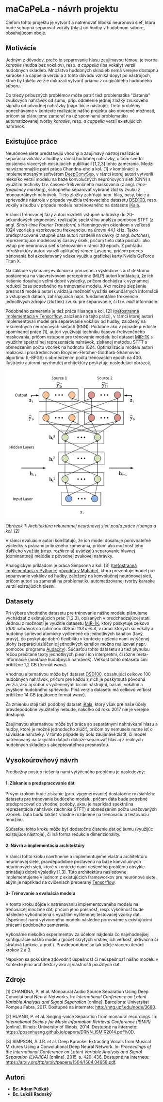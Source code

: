 # maCaPeLa - návrh projektu

Cieľom tohto projektu je vytvoriť a natrénovať hlbokú neurónovú sieť, ktorá bude schopná separovať vokály (hlas) od hudby v hudobnom súbore, obsahujúcom oboje.
## Motivácia

Jedným z dôvodov, prečo je separovanie hlasu zaujímavou témou, je tvorba _karaoke_ (hudba bez vokálov), resp. _a cappella_ (iba vokály) verzií hudobných skladieb. Množstvo hudobných skladieb nemá verejne dostupnú karaoke / a cappella verziu a z tohto dôvodu vzniká dopyt po nástrojoch, ktoré by takéto verzie dokázali vytvoriť priamo z originálneho hudobného súboru.

Do triedy príbuzných problémov môže patriť tiež problematika "čistenia" zvukových nahrávok od šumu, príp. oddelenie jednej zložky zvukového signálu od pôvodnej nahrávky (napr. bicie nástroje). Tieto problémy ponechávame v kontexte realizácie nášho projektu ako otvorené možnosti, pričom sa plánujeme zamerať na už spomínanú problematiku automatizovanej tvorby _karaoke_, resp. _a cappella_ verzií existujúcich nahrávok.


## Existujúce práce

Neurónové siete predstavujú vhodný a zaujímavý nástroj realizácie separácia vokálov a hudby v rámci hudobnej nahrávky, o čom svedčí existencia viacerých existujúcich publikácií [1,2,3] tohto zamerania. Medzi najvýznamnajšie patrí práca Chandna-eho a kol. [1] v kombinácii s implementovaným softvérom [DeepConvSep](https://github.com/MTG/DeepConvSep), v rámci ktorej autori vytvorili niekoľko verzií modelu na báze konvolučných neurónových sietí (CNN) s využitím techniky tzv. časovo-frekvenčného maskovania (z angl. _time-frequency masking_), schopného separovať vybrané zložky zvuku z monoaurálnych nahrávok. Tieto zložky zahŕňajú napr. hlas, basy, bicie a sprievodné nástroje v prípade využitia trénovacieho datasetu [DSD100](https://sigsep.github.io/datasets/dsd100.html), resp. vokály a hudbu v prípade modelu natrénovaného na datasete [iKala](http://mac.citi.sinica.edu.tw/ikala/). 

V rámci trénovacej fázy autori rozdelili vstupné nahrávky do 20-sekundových segmentov, realizujúc spektrálnu analýzu pomocou STFT (z angl. _Short-time Fourier Transform_) s Hanningovým okienkom o veľkosti 1024 vzoriek a vzorkovacou frekvenciou na úrovni 44,1 kHz. Takto predspracované vstupné dáta autori rozdelili na dávky (z angl. _batches_), reprezentujúce modelovaný časový úsek, pričom tieto dáta poslúžili ako vstup pre neurónovú sieť s trénovaním v rámci 30 epoch. Z pohľadu infraštruktúry autori využili aplikačný rámec Lasagne, pričom proces trénovania bol akcelerovaný vďaka využitiu grafickej karty Nvidia GeForce Titan X. 

Na základe vykonanej evaluácie a porovnania výsledkov s architektúrou postavenou na viacvrstvovom perceptróne (MLP) autori konštatujú, že ich riešenie dosahuje veľmi dobré výsledky, pričom dochádza k významnej redukcii času potrebného na trénovanie modelu. Ako možné zlepšenie presnosti modelu autori uvádzajú možnosť využitia sekundárnych informácií o vstupných dátach, zahŕňajúcich napr. fundamentálne frekvencie jednotlivých zdrojov (zložiek) zvuku pre separovanie, či tzv. _midi_ informácie.


Podobného zamerania je tiež práca Huanga a kol. [2] ([treťostranná implementácia v Tensorflow](https://github.com/andabi/music-source-separation), založená na tejto práci), v rámci ktorej autori implementovali model pre separovanie vokálov od hudby, založený na rekurentných neurónových sieťach (RNN). Podobne ako v prípade predošle spomínanej práce [1], autori využívajú techniku časovo-frekvenčného maskovania, pričom vstupom pre trénovanie modelu bol dataset [MIR-1K](https://sites.google.com/site/unvoicedsoundseparation/mir-1k) s využitím spektrálnej reprezentácie nahrávok, získanej metódou STFT s obmedzením počtu vzoriek na hodnotu 1024. Optimalizáciu modelu autori realizovali prostredníctvom Broyden-Fletcher-Goldfarb-Shannovho algortimu (L-BFGS) s obmedzením počtu trénovacích epoch na 400. Ilustráciu autormi navrhnutej architektúry poskytuje nasledujúci obrázok.

![](fig_arch.png)


_Obrázok 1: Architektúra rekurentnej neurónovej sieti podľa práce Huanga a kol. [2]_

V rámci evaluácie autori konštatujú, že ich model dosahuje porovnateľné výsledky s prácami príbuzného zamerania, pričom ako možnosť jeho ďalšieho využitia (resp. rozšírenia) uvádzajú separovanie hlavnej (dominantnej) melódie z pôvodnej zvukovej nahrávky.
 
Analogickým príkladom je práca Simpsona a kol. [3] ([treťostranná implementácia v Pythone](https://github.com/bachsh/deep-karaoke-maker); [pôvodná v Matlabe](https://github.com/jaidevd/deep_kareoke_source_separation)), ktorá prezentuje model pre separovanie vokálov od hudby, založený na konvolučnej neurónovej sieti, pričom autori sa zamerali na problematiku automatizovanej tvorby karaoke verzií existujúcich piesní.

## Datasety

Pri výbere vhodného datasetu pre trénovanie nášho modelu plánujeme vychádzať z existujúcich prác [1,2,3], opísaných v predchádzajúcej stati. Jednou z možností je využitie datasetu [MIR-1K](https://sites.google.com/site/unvoicedsoundseparation/mir-1k), ktorý poskytuje celkovo _1000_ nahrávok so súhrnnou dĺžkou _133 minút_, v rámci ktorých sú vokály a hudobný sprievod atomicky vyčlenené do jednotlivých kanálov (ľavý, pravý), čo poskytuje dobrú flexibilitu v kontexte riešenia nami vytýčenej úlohy (separáciu/zlúčenie jednotlivých kanálov možno realizovať napr. pomocou programu [Audacity](https://www.audacityteam.org/)). Súčasťou tohto datasetu sú tiež plynulou rečou prečítané texty jednotlivých piesní ich interpretmi, či rôzne meta-informácie (anotácie hudobných nahrávok). Veľkosť tohto datasetu činí približne 1,2 GB (formát _wave_).

Vhodnou alternatívou môže byť dataset [DSD100](https://sigsep.github.io/datasets/dsd100.html), obsahujúci celkovo 100 hudobných nahrávok, pričom pre každú z nich je poskytnutá pôvodná verzia, ako aj súbor s vyčlenenými bicími nástrojmi, basmi, vokálmi a zvyškom hudobného sprievodu. Plná verzia datasetu má celkovú veľkosť približne 14 GB (opätovne formát _wave_).

Za zmienku stojí tiež podobný dataset [iKala](http://mac.citi.sinica.edu.tw/ikala/), ktorý však pre naše účely pravdepodobne využiteľný nebude, nakoľko od roku 2017 nie je verejne dostupný.

Zaujímavou alternatívou môže byť práca so separátnymi nahrávkami hlasu a hudby, ktoré je možné jednoducho zlúčiť, pričom by nemuselo nutne ísť o súvisiace nahrávky. V tomto prípade by bolo zaujímavé zistiť, či model natrénovaný na takýchto dátach dokáže separovať hlas aj z reálnych hudobných skladieb s akceptovateľnou presnosťou. 

## Vysokoúrovňový návrh

Predbežný postup riešenia nami vytýčeného problému je nasledovný:

#### 1. Získanie a predspracovanie dát

Prvým krokom bude získanie (príp. vygenerovanie) dostatočne rozsiahleho datasetu pre trénovanie budúceho modelu, pričom dáta bude potrebné predspracovať do vhodnej podoby, akou je napríklad spektrálna reprezentácia nahrávok (technika STFT) s obmedzením počtu uvažovaných vzoriek. Dáta budú taktiež vhodne rozdelené na trénovaciu a testovaciu množinu.

Súčasťou tohto kroku môže byť dodatočné čistenie dát od šumu (využijúc existujúce nástroje), či iná forma redukcie dimenzionality.

#### 2. Návrh a implementácia architektúry

V rámci tohto kroku navrhneme a implementujeme vlastnú architektúru neurónovej siete, pravdepodobne postavenú na báze konvolučných neurónových sietí, ktoré v kontexte nami riešeného problému obvykle prinášajú dobré výsledky [1,3]. Túto architektúru nasledovne implementujeme v jednom z existujúcich frameworkov pre neurónové siete, akým je napríklad na cvičeniach preberaný [Tensorflow](https://www.tensorflow.org/guide/keras).

#### 3- Trénovanie a evaluácia modelu

V tomto kroku dôjde k natrénovaniu implementovaného modelu na trénovacej množine dát, pričom jeho presnosť, resp. výkonnosť bude následne vyhodnotená s využitím vyčlenenej testovacej vzorky dát. Úspešnosť nami vytvoreného modelu následne porovnáme s existujúcimi prácami podobného zamerania.

Vykonáme niekoľko experimentov za účelom nájdenia čo najvhodnejšej konfigurácie nášho modelu (počet skrytých vrstiev, ich veľkosť, aktivačná či stratová funkcia, a pod.). Pravdepodobne sa tak udeje viacero iterácií krokov 2 a 3.

Napokon sa pokúsime zdôvodniť úspešnosť či neúspešnosť nášho modelu v kontexte jeho architektúry ako aj vlastností použitých dát.


## Zdroje

[1] CHANDNA, P. et al. Monoaural Audio Source Separation Using Deep Convolutional Neural Networks. In: _International Conference on Latent Variable Analysis and Signal Separation_ [online]. Barcelona: Universitat Pompeu Fabra, 2017. Dostupné na internete: <http://mtg.upf.edu/node/3680>.

[2] HUANG, P. et al. Singing-voice Separation from monaural recordings. In: _International Society for Music Information Retrieval Conference (ISMIR)_ [online]. Illinois: University of Illinois, 2014. Dostupné na internete: <https://posenhuang.github.io/papers/DRNN_ISMIR2014.pdf%0D>.

[3] SIMPSON, A.J.R. et al. Deep Karaoke: Extracting Vocals from Musical Mixtures Using a Convolutional Deep Neural Network. In: _Proceedings of the International Conference on Latent Variable Analysis and Signal Separation (LVA/ICA)_ [online]. 2015. s. 429–436. Dostupné na internete: <https://arxiv.org/ftp/arxiv/papers/1504/1504.04658.pdf>.

## Autori

* **Bc. Adam Puškáš**
* **Bc. Lukáš Radoský**
